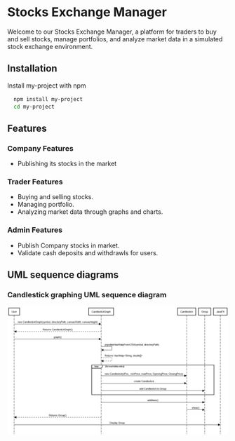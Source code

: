 
# Stocks Exchange Manager

Welcome to our Stocks Exchange Manager, a platform for traders to buy and sell stocks, manage portfolios, and analyze market data in a simulated stock exchange environment.

## Installation

Install my-project with npm

```bash
  npm install my-project
  cd my-project
```
    
## Features

### Company Features
- Publishing its stocks in the market
### Trader Features
- Buying and selling stocks.
- Managing portfolio.
- Analyzing market data through graphs and charts.
### Admin Features
- Publish Company stocks in market.
- Validate cash deposits and withdrawls for users.

## UML sequence diagrams
### Candlestick graphing UML sequence diagram
![Candlestick graphing UML sequence diagram](1_deliverables/Candlestick_graphing_UML_sequence_diagram.jpg)
